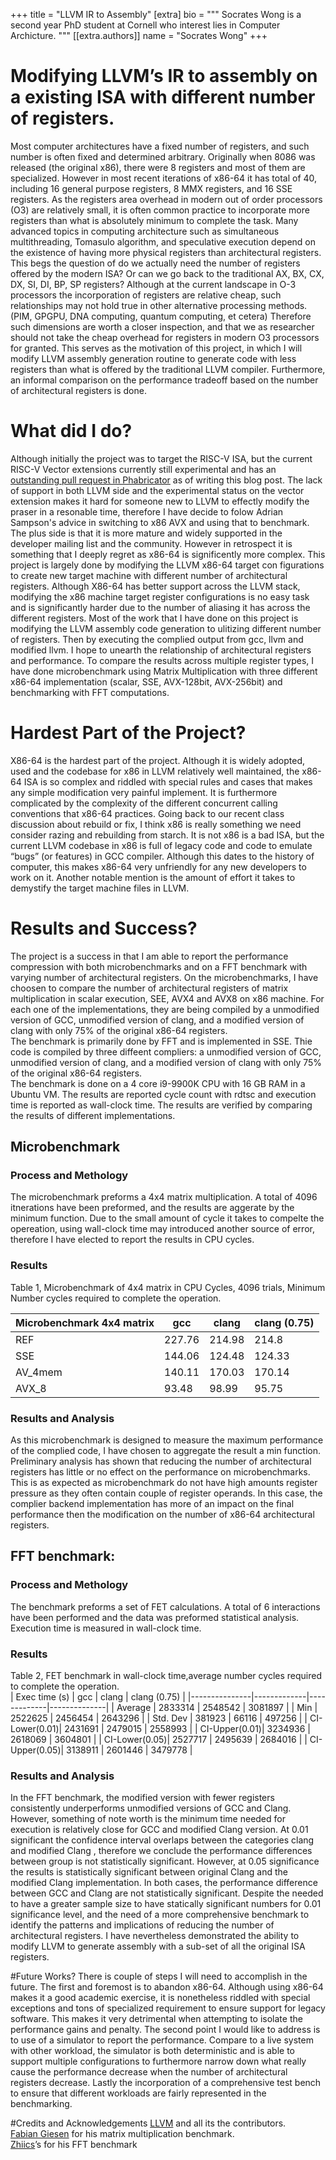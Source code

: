 +++
title = "LLVM IR to Assembly"
[extra]
bio = """
   Socrates Wong is a second year PhD student at Cornell who interest lies in Computer Archicture.
"""
[[extra.authors]]
name = "Socrates Wong"
+++

# Modifying LLVM’s IR to assembly on a existing ISA with different number of registers. 
Most computer architectures have a fixed number of registers, and such number is often fixed and determined arbitrary.  Originally when 8086 was released (the original x86), there were 8 registers and most of them are specialized. However in most recent iterations of x86-64 it has total of 40, including 16 general purpose registers, 8 MMX registers, and 16 SSE registers.  As the registers area overhead in modern out of order processors (O3) are relatively small, it is often common practice to incorporate more registers than what is absolutely minimum to complete the task.   Many advanced topics in computing architecture such as simultaneous multithreading, Tomasulo algorithm, and speculative execution depend on the existence of having more physical registers than architectural registers.  
This begs the question of do we actually need the number of registers offered by the modern ISA? Or can we go back to the traditional AX, BX, CX, DX, SI, DI, BP, SP registers?  Although at the current landscape in O-3 processors the incorporation of registers are relative cheap, such relationships may not hold true in other alternative processing methods. (PIM, GPGPU, DNA computing, quantum computing, et cetera)  Therefore such dimensions are worth a closer inspection, and that we as researcher should not take the cheap overhead for registers in modern O3 processors for granted. 
This serves as the motivation of this project, in which I will modify LLVM assembly generation routine to generate code with less registers than what is offered by the traditional LLVM compiler.  Furthermore, an informal comparison on the performance tradeoff based on the number of architectural registers is done.  

# What did I do?
Although initially the project was to target the RISC-V ISA, but the current RISC-V Vector extensions currently still experimental and has an [outstanding pull request in Phabricator](https://reviews.llvm.org/rG5baef6353e8819e443d327f84edc9f2d1c8c0c9e) as of writing this blog post.  The lack of support in both LLVM side and the experimental status on the vector extension makes it hard for someone new to LLVM to effectly modify the praser in a resonable time, therefore I have decide to folow Adrian Sampson's advice in switching to x86 AVX and using that to benchmark. The plus side is that it is more mature and widely supported in the developer mailing list and the community.  However in retrospect it is something that I deeply regret as x86-64 is significently more complex.  This project is largely done by modifying the LLVM x86-64 target con figurations to create new target machine with different number of architectural registers.  Although X86-64 has better support across the LLVM stack, modifying the x86 machine target register configurations is no easy task and is significantly harder due to the number of aliasing it has across the different registers.   Most of the work that I have done on this project is modifying the LLVM assembly code generation to ulitizing different number of registers.  Then by executing the complied output from gcc, llvm and modified llvm.  I hope to unearth the relationship of architectural registers and performance.  To compare the results across multiple register types, I have done microbenchmark using Matrix Multiplication with three different x86-64 implementation (scalar, SSE, AVX-128bit, AVX-256bit) and benchmarking with FFT computations.  

# Hardest Part of the Project?
X86-64 is the hardest part of the project.  Although it is widely adopted, used and the codebase for x86 in LLVM relatively well maintained, the x86-64 ISA is so complex and riddled with special rules and cases that makes any simple modification very painful implement.  It is furthermore complicated by the complexity of the different concurrent calling conventions that x86-64 practices.  Going back to our recent class discussion about rebuild or fix, I think x86 is really something we need consider razing and rebuilding from starch.  It is not x86 is a bad ISA, but the current LLVM codebase in x86 is full of legacy code and code to emulate “bugs” (or features) in GCC compiler.  Although this dates to the history of computer, this makes x86-64 very unfriendly for any new developers to work on it.  Another notable mention is the amount of effort it takes to demystify the target machine files in LLVM.  

# Results and Success?
The project is a success in that I am able to report the performance compression with both microbenchmarks and on a FFT benchmark with varying number of architectural registers. 
On the microbenchmarks, I have choosen to compare the number of architectural registers of matrix multiplication in scalar execution, SEE, AVX4 and AVX8 on x86 machine.  For each one of the implementations, they are being compiled by a unmodified version of GCC, unmodified version of clang, and a modified version of clang with only 75% of the original x86-64 registers.    
The benchmark is primarily done by FFT and is implemented in SSE.   Thie code is compiled by three diffeent compliers: a unmodified version of GCC, unmodified version of clang, and a modified version of clang with only 75% of the original x86-64 registers.     
The benchmark is done on a 4 core i9-9900K CPU with 16 GB RAM in a Ubuntu VM.  The results are reported cycle count with rdtsc and execution time is reported as wall-clock time.  The results are verified by comparing the results of different implementations.


## Microbenchmark 

### Process and Methology
The microbenchmark preforms a 4x4 matrix multiplication.  A total of 4096 itnerations have been preformed, and the results are aggerate by the minimum function.  Due to the small amount of cycle it takes to compelte the opereation, using wall-clock time may introduced another source of error, therefore I have elected to report the results in CPU cycles.


### Results
Table 1, Microbenchmark of 4x4 matrix in CPU Cycles, 4096 trials, Minimum Number cycles required to complete the operation. 

| Microbenchmark 4x4   matrix             | gcc                   | clang  | clang (0.75) |
|-----------------------------------------|-----------------------|--------|--------------|
| REF                                     | 227.76                | 214.98 | 214.8        |
| SSE                                     | 144.06                | 124.48 | 124.33       |
| AV_4mem                                 | 140.11                | 170.03 | 170.14       |
| AVX_8                                   | 93.48                 | 98.99  | 95.75        |

### Results and Analysis
As this microbenchmark is designed to measure the maximum performance of the complied code, I have chosen to aggregate the result a min function. Preliminary analysis has shown that reducing the number of architectural registers has little or no effect on the performance on microbenchmarks.  This is as expected as microbenchmark do not have high amounts register pressure as they often contain couple of register operands.  In this case, the complier backend implementation has more of an impact on the final performance then the modification on the number of x86-64 architectural registers.  


## FFT benchmark:

### Process and Methology
The benchmark preforms a set of FET calculations.  A total of 6 interactions have been performed and the data was preformed statistical analysis.  Execution time is measured in wall-clock time.

### Results
Table 2, FET benchmark in wall-clock time,average number cycles required to complete the operation.  
| Exec time (s) | gcc         | clang       | clang (0.75) |
|---------------|-------------|-------------|--------------|
| Average       | 2833314     | 2548542     | 3081897      |
| Min           | 2522625     | 2456454     | 2643296      |
| Std. Dev      | 381923      | 66116       | 497256       |
| CI-Lower(0.01)| 2431691     | 2479015     | 2558993      |
| CI-Upper(0.01)| 3234936     | 2618069     | 3604801      |
| CI-Lower(0.05)| 2527717     | 2495639     | 2684016      |
| CI-Upper(0.05)| 3138911     | 2601446     | 3479778      |

### Results and Analysis
In the FFT benchmark, the modified version with fewer registers consistently underperforms unmodified versions of GCC and Clang.  However, something of note worth is the minimum time needed for execution is relatively close for GCC and modified Clang version. At 0.01 significant the confidence interval overlaps between the categories clang and modified Clang , therefore we conclude the performance differences between group is not statistically significant. However, at 0.05 significance the results is statistically significant between original Clang and the modified Clang implementation.  In both cases, the performance difference between GCC and Clang are not statistically significant.  Despite the needed to have a greater sample size to have statically significant numbers for 0.01 significance level, and the need of a more comprehensive benchmark to identify the patterns and implications of reducing the number of architectural registers.  I have nevertheless demonstrated the ability to modify LLVM to generate assembly with a sub-set of all the original ISA registers.  

#Future Works?
There is couple of steps I will need to accomplish in the future.  The first and foremost is to abandon x86-64.  Although using x86-64 makes it a good academic exercise, it is nonetheless riddled with special exceptions and tons of specialized requirement to ensure support for legacy software.  This makes it very detrimental when attempting to isolate the performance gains and penalty.  The second point I would like to address is to use of a simulator to report the performance.   Compare to a live system with other workload, the simulator is both deterministic and is able to support multiple configurations to furthermore narrow down what really cause the performance decrease when the number of architectural registers decrease.  Lastly the incorporation of a comprehensive test bench to ensure that different workloads are fairly represented in the benchmarking.  



#Credits and Acknowledgements 
[LLVM](https://github.com/llvm-mirror/llvm/blob/master/CREDITS.TXT) and all its the contributors.  
[Fabian Giesen](https://github.com/rygorous) for his matrix multiplication benchmark.  
[Zhiics](https://github.com/zhiics)’s for his FFT benchmark
